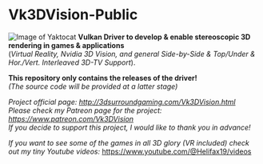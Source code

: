 # Vk3DVision-Public
![Image of Yaktocat](http://3dsurroundgaming.com/slider_images/Vk3D_1.1.5.jpg)
**Vulkan Driver to develop &amp; enable stereoscopic 3D rendering in games &amp; applications**\
(*Virtual Reality, Nvidia 3D Vision, and general Side-by-Side & Top/Under & Hor./Vert. Interleaved 3D-TV Support*).

**This repository only contains the releases of the driver!**\
*(The source code will be provided at a latter stage)*

*Project official page: http://3dsurroundgaming.com/Vk3DVision.html* \
*Please check my Patreon page for the project: https://www.patreon.com/Vk3DVision* \
*If you decide to support this project, I would like to thank you in advance!*

*If you want to see some of the games in all 3D glory (VR included) check out my tiny Youtube videos:*
https://www.youtube.com/@Helifax19/videos
